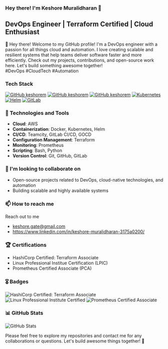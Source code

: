 ### Hey there! I'm  Keshore Muralidharan 👋

## DevOps Engineer | Terraform Certified | Cloud Enthusiast

👋 Hey there! Welcome to my GitHub profile! I'm a DevOps engineer with a passion for all things cloud and automation. I love creating scalable and resilient systems that help teams deliver software faster and more efficiently. Check out my projects, contributions, and open-source work here. Let's build something awesome together!   
#DevOps #CloudTech #Automation

### Tech Stack
[![GitHub keshorem](https://img.shields.io/badge/Amazon_AWS-FF9900?style=for-the-badge&logo=amazonaws&logoColor=white)](https://aws.amazon.com/)
[![GitHub keshorem](https://img.shields.io/badge/Terraform-7B42BC?style=for-the-badge&logo=terraform&logoColor=white)](https://terraform.io)
[![GitHub keshorem](https://img.shields.io/badge/Docker-2CA5E0?style=for-the-badge&logo=docker&logoColor=white)](https://docker.com/)
[![Kubernetes](https://img.shields.io/badge/Kubernetes-326CE5?style=for-the-badge&logo=kubernetes&logoColor=white)](https://kubernetes.io/)
[![Helm](https://img.shields.io/badge/Helm-277A9F?style=for-the-badge&logo=helm&logoColor=white)](https://helm.sh/)
[![GitLab](https://img.shields.io/badge/GitLab-FCA121?style=for-the-badge&logo=gitlab&logoColor=white)](https://gitlab.com/)


### 🔧 Technologies and Tools

- **Cloud**: AWS
- **Containerization**: Docker, Kubernetes, Helm
- **CI/CD**: Teamcity, GitLab CI/CD, GOCD
- **Configuration Management**: Terraform
- **Monitoring**: Prometheus
- **Scripting**: Bash, Python
- **Version Control**: Git, GitHub, GitLab

### 👯 I'm looking to collaborate on

- Open-source projects related to DevOps, cloud-native technologies, and automation
- Building scalable and highly available systems

### 📫 How to reach me

Reach out to me   

- keshore.gate@gmail.com
- https://www.linkedin.com/in/keshore-muralidharan-3175a0200/

### 🏆 Certifications

- HashiCorp Certified: Terraform Associate
- Linux Professional Institue Certification (LPIC)
- Prometheus Certified Associate (PCA)

### 🎖️ Badges

![HashiCorp Certified: Terraform Associate](https://img.shields.io/badge/HashiCorp%20Certified-Terraform%20Associate-486C8D?style=for-the-badge)
![Linux Professional Institute Certified](https://img.shields.io/badge/Linux%20Professional%20Institute%20Certified-LPIC-5E81AC?style=for-the-badge)
![Prometheus Certified Associate](https://img.shields.io/badge/Prometheus%20Certified%20Associate-PCPA-0F0F0F?style=for-the-badge)

### 📊 GitHub Stats

![GitHub Stats](https://github-readme-stats.vercel.app/api?username=keshorem&show_icons=true&theme=radical)

Please feel free to explore my repositories and contact me for any collaborations or questions. Let's build awesome things together! 🚀

